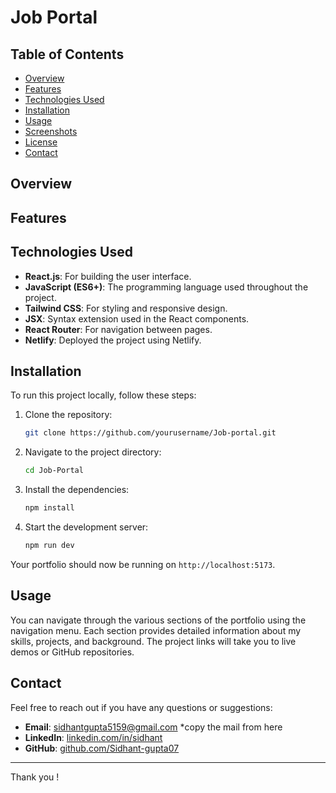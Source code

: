 # Job Portal


## Table of Contents

- [Overview](#overview)
- [Features](#features)
- [Technologies Used](#technologies-used)
- [Installation](#installation)
- [Usage](#usage)
- [Screenshots](#screenshots)
- [License](#license)
- [Contact](#contact)

## Overview


## Features


## Technologies Used

- **React.js**: For building the user interface.
- **JavaScript (ES6+)**: The programming language used throughout the project.
- **Tailwind CSS**: For styling and responsive design.
- **JSX**: Syntax extension used in the React components.
- **React Router**: For navigation between pages.
- **Netlify**: Deployed the project using Netlify.

## Installation

To run this project locally, follow these steps:

1. Clone the repository:
    ```bash
    git clone https://github.com/yourusername/Job-portal.git
    ```

2. Navigate to the project directory:
    ```bash
    cd Job-Portal
    ```

3. Install the dependencies:
    ```bash
    npm install
    ```

4. Start the development server:
    ```bash
    npm run dev
    ```

Your portfolio should now be running on `http://localhost:5173`.

## Usage

You can navigate through the various sections of the portfolio using the navigation menu. Each section provides detailed information about my skills, projects, and background. The project links will take you to live demos or GitHub repositories.

## Contact

Feel free to reach out if you have any questions or suggestions:

- **Email**: [sidhantgupta5159@gmail.com](sidhantgupta5159@gmail.com) *copy the mail from here
- **LinkedIn**:  [linkedin.com/in/sidhant](https://linkedin.com/in/sidhant-gupta-2543b2237)
- **GitHub**: [github.com/Sidhant-gupta07](https://github.com/Sidhant-gupta07)

---

Thank you !

